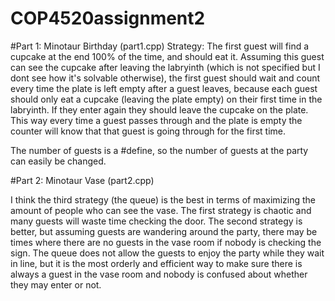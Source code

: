 # COP4520assignment2

#Part 1: Minotaur Birthday (part1.cpp)
Strategy:
The first guest will find a cupcake at the end 100% of the time, and should eat it. Assuming
this guest can see the cupcake after leaving the labryinth (which is not specified but I dont
see how it's solvable otherwise), the first guest should wait and count every time the plate is left
empty after a guest leaves, because each guest should only eat a cupcake (leaving the plate empty) on
their first time in the labryinth. If they enter again they should leave the cupcake on the plate. This
way every time a guest passes through and the plate is empty the counter will know that that guest is going
through for the first time.

The number of guests is a #define, so the number of guests at the party can easily be changed.

#Part 2: Minotaur Vase (part2.cpp)

I think the third strategy (the queue) is the best in terms of maximizing the amount of people who can see the vase. The first strategy is chaotic and many guests will waste time checking the door. The second strategy is better, but assuming guests are wandering around the party, there may be times where there are no guests in the vase room if nobody is checking the sign. The queue does not allow the guests to enjoy the party while they wait in line, but it is the most orderly and efficient way to make sure there is always a guest in the vase room and nobody is confused about whether they may enter or not.
